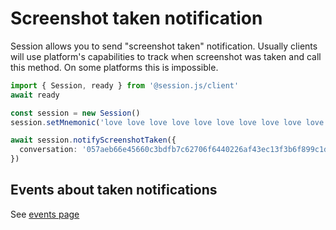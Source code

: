 # Screenshot taken notification

Session allows you to send "screenshot taken" notification. Usually clients will use platform's capabilities to track when screenshot was taken and call this method. On some platforms this is impossible.

```ts
import { Session, ready } from '@session.js/client'
await ready

const session = new Session()
session.setMnemonic('love love love love love love love love love love love love love')

await session.notifyScreenshotTaken({
  conversation: '057aeb66e45660c3bdfb7c62706f6440226af43ec13f3b6f899c1dd4db1b8fce5b'
})
```

## Events about taken notifications

See [events page](./events.md#screenshottaken)